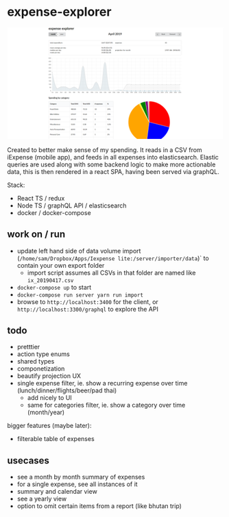 # expense-explorer

![expense explorer](./expense-explorer.png)

Created to better make sense of my spending.
It reads in a CSV from iExpense (mobile app), and feeds in all expenses into elasticsearch. Elastic queries are used along with some backend logic to make more actionable data, this is then rendered in a react SPA, having been served via graphQL.

Stack:
- React TS / redux
- Node TS / graphQL API / elasticsearch
- docker / docker-compose


## work on / run

- update left hand side of data volume import (`/home/sam/Dropbox/Apps/Iexpense lite:/server/importer/data`)` to contain your own export folder
	- import script assumes all CSVs in that folder are named like `ix_20190417.csv`
- `docker-compose up` to start
- `docker-compose run server yarn run import`
- browse to `http://localhost:3400` for the client, or `http://localhost:3300/graphql` to explore the API

## todo

- pretttier
- action type enums
- shared types
- componetization
- beautify projection UX
- single expense filter, ie. show a recurring expense over time (lunch/dinner/flights/beer/pad thai)
	- add nicely to UI
	- same for categories filter, ie. show a category over time (month/year)

bigger features (maybe later):
- filterable table of expenses


## usecases

- see a month by month summary of expenses
- for a single expense, see all instances of it
- summary and calendar view
- see a yearly view
- option to omit certain items from a report (like bhutan trip)